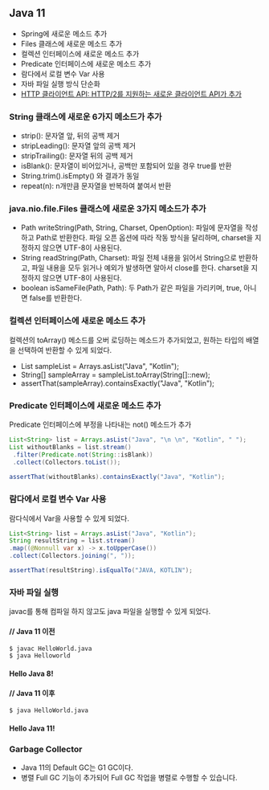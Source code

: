## Java 11
- Spring에 새로운 메소드 추가
- Files 클래스에 새로운 메소드 추가
- 컬렉션 인터페이스에 새로운 메소드 추가
- Predicate 인터페이스에 새로운 메소드 추가
- 람다에서 로컬 변수 Var 사용
- 자바 파일 실행 방식 단순화
- [HTTP 클라이언트 API: HTTP/2를 지원하는 새로운 클라이언트 API가 추가](https://github.com/conf312/blog/blob/master/java/java11/Http%20API.md)

### String 클래스에 새로운 6가지 메소드가 추가
- strip(): 문자열 앞, 뒤의 공백 제거
- stripLeading(): 문자열 앞의 공백 제거
- stripTrailing(): 문자열 뒤의 공백 제거
- isBlank(): 문자열이 비어있거나, 공백만 포함되어 있을 경우 true를 반환
- String.trim().isEmpty() 와 결과가 동일
- repeat(n): n개만큼 문자열을 반복하여 붙여서 반환

### java.nio.file.Files 클래스에 새로운 3가지 메소드가 추가
- Path writeString(Path, String, Charset, OpenOption): 파일에 문자열을 작성하고 Path로 반환한다. 파일 오픈 옵션에 따라 작동 방식을 달리하며, charset을 지정하지 않으면 UTF-8이 사용된다.
- String readString(Path, Charset): 파일 전체 내용을 읽어서 String으로 반환하고, 파일 내용을 모두 읽거나 예외가 발생하면 알아서 close를 한다. charset을 지정하지 않으면 UTF-8이 사용된다.
- boolean isSameFile(Path, Path): 두 Path가 같은 파일을 가리키며, true, 아니면 false를 반환한다.
 
### 컬렉션 인터페이스에 새로운 메소드 추가
컬렉션의 toArray() 메소드를 오버 로딩하는 메소드가 추가되었고, 원하는 타입의 배열을 선택하여 반환할 수 있게 되었다.
- List sampleList = Arrays.asList("Java", "Kotlin"); 
- String[] sampleArray = sampleList.toArray(String[]::new); 
- assertThat(sampleArray).containsExactly("Java", "Kotlin");

### Predicate 인터페이스에 새로운 메소드 추가
Predicate 인터페이스에 부정을 나타내는 not() 메소드가 추가
```java
List<String> list = Arrays.asList("Java", "\n \n", "Kotlin", " "); 
List withoutBlanks = list.stream() 
 .filter(Predicate.not(String::isBlank))
 .collect(Collectors.toList()); 
 
assertThat(withoutBlanks).containsExactly("Java", "Kotlin");
```

### 람다에서 로컬 변수 Var 사용
람다식에서 Var을 사용할 수 있게 되었다.

```java
List<String> list = Arrays.asList("Java", "Kotlin"); 
String resultString = list.stream() 
.map((@Nonnull var x) -> x.toUpperCase()) 
.collect(Collectors.joining(", ")); 

assertThat(resultString).isEqualTo("JAVA, KOTLIN");
```

### 자바 파일 실행
javac를 통해 컴파일 하지 않고도 java 파일을 실행할 수 있게 되었다.

#### // Java 11 이전
```$ javac HelloWorld.java```   
```$ java Helloworld```
#### Hello Java 8!

#### // Java 11 이후
```$ java HelloWorld.java```
#### Hello Java 11!

### Garbage Collector
- Java 11의 Default GC는 G1 GC이다.
- 병렬 Full GC 기능이 추가되어 Full GC 작업을 병렬로 수행할 수 있습니다.

